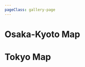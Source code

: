 ```yaml
---
pageClass: gallery-page
---
```


# Osaka-Kyoto Map
<gallery gallery="osakyo"/>  

# Tokyo Map
<gallery gallery="tokyo"/>